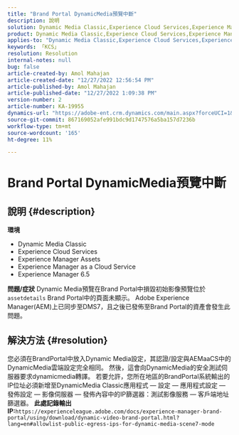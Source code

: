 ```yaml
---
title: "Brand Portal DynamicMedia預覽中斷"
description: 說明
solution: Dynamic Media Classic,Experience Cloud Services,Experience Manager,Experience Manager as a Cloud Service
product: Dynamic Media Classic,Experience Cloud Services,Experience Manager,Experience Manager as a Cloud Service
applies-to: "Dynamic Media Classic,Experience Cloud Services,Experience Manager Assets,Experience Manager as a Cloud Service,Experience Manager 6.5"
keywords: 「KCS」
resolution: Resolution
internal-notes: null
bug: false
article-created-by: Amol Mahajan
article-created-date: "12/27/2022 12:56:54 PM"
article-published-by: Amol Mahajan
article-published-date: "12/27/2022 1:09:38 PM"
version-number: 2
article-number: KA-19955
dynamics-url: "https://adobe-ent.crm.dynamics.com/main.aspx?forceUCI=1&pagetype=entityrecord&etn=knowledgearticle&id=5a3787ef-e585-ed11-81ad-6045bd0067ea"
source-git-commit: 867169052afe991bdc9d1747576a5ba157d7236b
workflow-type: tm+mt
source-wordcount: '165'
ht-degree: 11%

---
```


# Brand Portal DynamicMedia預覽中斷

## 說明 {#description}

<b>環境</b>
- Dynamic Media Classic
- Experience Cloud Services
- Experience Manager Assets
- Experience Manager as a Cloud Service
- Experience Manager 6.5



<b>問題/症狀</b>
Dynamic Media預覽在Brand Portal中損毀初始影像預覽位於 `assetdetails` Brand Portal中的頁面未顯示。 Adobe Experience Manager(AEM)上已同步至DMS7，且之後已發佈至Brand Portal的資產會發生此問題。


## 解決方法 {#resolution}


您必須在BrandPortal中放入Dynamic Media設定，其認證/設定與AEMaaCS中的DynamicMedia雲端設定完全相同。 然後，這會向DynamicMedia的安全測試伺服器要求dynamicmedia轉譯。 若要允許，您所在地區的BrandPortal系統輸出的IP位址必須新增至DynamicMedia Classic應用程式 — 設定 — 應用程式設定 — 發佈設定 — 影像伺服器 — 發佈內容中的IP篩選器：測試影像服務 — 客戶端地址篩選器。 <b>此處記錄輸出IP:</b>`https://experienceleague.adobe.com/docs/experience-manager-brand-portal/using/download/dynamic-video-brand-portal.html?lang=en#allowlist-public-egress-ips-for-dynamic-media-scene7-mode`
